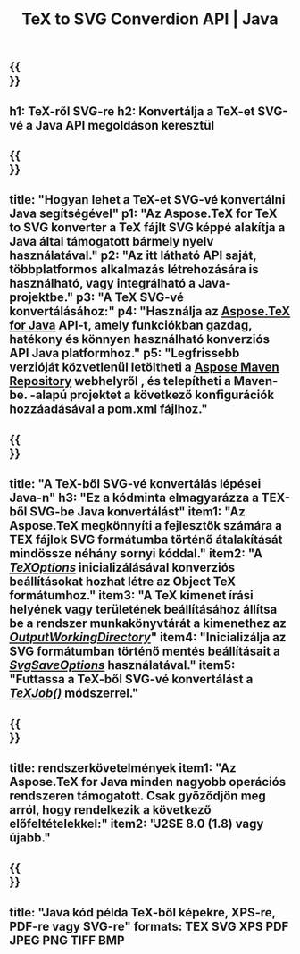 ﻿---
translation: true
template: /_templates/_conversion-child-java.md
title: TeX to SVG Converdion API | Java
description: TeX-SVG konvertálási funkció. Integrálja ezt a helyszíni Java-könyvtárat a projektjébe, vagy használjon többplatformos alkalmazásokat a TeX SVG-vé alakításához.
keywords: tex to svg api java, tex2svg integrál
url: /java/conversion/tex-to-svg/
family: tex
platformtag: java
feature: conversion
informat: TEX
outformat: SVG
otherformats: BMP PNG JPEG TIFF PDF XPS
---

{{<section banner>}}
---
h1: TeX-ről SVG-re
h2: Konvertálja a TeX-et SVG-vé a Java API megoldáson keresztül
---

{{<section overview>}}
---
title: "Hogyan lehet a TeX-et SVG-vé konvertálni Java segítségével"
p1: "Az Aspose.TeX for TeX to SVG konverter a TeX fájlt SVG képpé alakítja a Java által támogatott bármely nyelv használatával."
p2: "Az itt látható API saját, többplatformos alkalmazás létrehozására is használható, vagy integrálható a Java-projektbe."
p3: "A TeX SVG-vé konvertálásához:"
p4: "Használja az [Aspose.TeX for Java](https://products.aspose.com/tex/java) API-t, amely funkciókban gazdag, hatékony és könnyen használható konverziós API Java platformhoz."
p5: "Legfrissebb verzióját közvetlenül letöltheti a [Aspose Maven Repository](https://repository.aspose.com/tex/) webhelyről , és telepítheti a Maven-be. -alapú projektet a következő konfigurációk hozzáadásával a pom.xml fájlhoz."
---

{{<section feature1>}}
---
title: "A TeX-ből SVG-vé konvertálás lépései Java-n"
h3: "Ez a kódminta elmagyarázza a TEX-ből SVG-be Java konvertálást"
item1: "Az Aspose.TeX megkönnyíti a fejlesztők számára a TEX fájlok SVG formátumba történő átalakítását mindössze néhány sornyi kóddal."
item2: "A [*TeXOptions*](https://reference.aspose.com/tex/java/com.aspose.tex/TeXOptions) inicializálásával konverziós beállításokat hozhat létre az Object TeX formátumhoz."
item3: "A TeX kimenet írási helyének vagy területének beállításához állítsa be a rendszer munkakönyvtárát a kimenethez az [*OutputWorkingDirectory*](https://reference.aspose.com/tex/java/com.aspose.tex/TeXOptions#setOutputWorkingDirectory-com.aspose.tex.IOutputWorkingDirectory-)"
item4: "Inicializálja az SVG formátumban történő mentés beállításait a [*SvgSaveOptions*](https://reference.aspose.com/tex/java/com.aspose.tex.rendering/SvgSaveOptions) használatával."
item5: "Futtassa a TeX-ből SVG-vé konvertálást a [*TeXJob()*](https://reference.aspose.com/tex/java/com.aspose.tex/TeXJob) módszerrel."
---

{{<section feature2>}}
---
title: rendszerkövetelmények
item1: "Az Aspose.TeX for Java minden nagyobb operációs rendszeren támogatott. Csak győződjön meg arról, hogy rendelkezik a következő előfeltételekkel:"
item2: "J2SE 8.0 (1.8) vagy újabb."
---

{{<section widget>}}
---
title: "Java kód példa TeX-ből képekre, XPS-re, PDF-re vagy SVG-re"
formats: TEX SVG XPS PDF JPEG PNG TIFF BMP
---